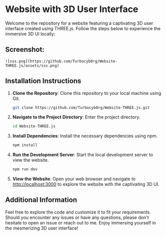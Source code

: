 # Website with 3D User Interface

Welcome to the repository for a website featuring a captivating 3D user interface created using THREE.js. Follow the steps below to experience the immersive 3D UI locally:

## Screenshot:
    ![sss.png](https://github.com/Turbocyb0rg/Website-THREE.js/assets/sss.png)


## Installation Instructions

1. **Clone the Repository**: Clone this repository to your local machine using Git.

    ```bash
    git clone https://github.com/Turbocyb0rg/Website-THREE.js.git
    ```

2. **Navigate to the Project Directory**: Enter the project directory.

    ```bash
    cd Website-THREE.js
    ```

3. **Install Dependencies**: Install the necessary dependencies using npm.

    ```bash
    npm install
    ```

4. **Run the Development Server**: Start the local development server to view the website.

    ```bash
    npm run dev
    ```

5. **View the Website**: Open your web browser and navigate to [http://localhost:3000](http://localhost:3000) to explore the website with the captivating 3D UI.

## Additional Information

Feel free to explore the code and customize it to fit your requirements. Should you encounter any issues or have any questions, please don't hesitate to open an issue or reach out to me. Enjoy immersing yourself in the mesmerizing 3D user interface!
